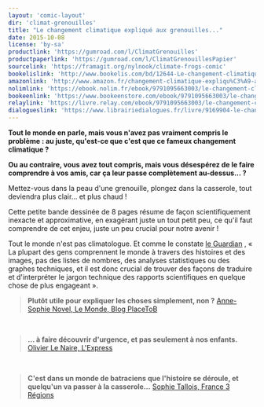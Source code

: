 ```yaml
---
layout: 'comic-layout'
dir: 'climat-grenouilles'
title: "Le changement climatique expliqué aux grenouilles..."
date: 2015-10-08
license: 'by-sa'
productlink: 'https://gumroad.com/l/ClimatGrenouilles'
productpaperlink: 'https://gumroad.com/l/ClimatGrenouillesPapier'
sourcelink: 'https://framagit.org/nylnook/climate-frogs-comic'
bookelislink: 'http://www.bookelis.com/bd/12644-Le-changement-climatique-explique-aux-grenouilles.html'
amazonlink: 'http://www.amazon.fr/changement-climatique-expliqu%C3%A9-aux-grenouilles-ebook/dp/B01DMQ10VG/'
nolimlink: 'https://ebook.nolim.fr/ebook/9791095663003/le-changement-climatique-explique-aux-grenouilles-nylnook'
bookeenlink: 'https://www.bookeenstore.com/ebook/9791095663003/le-changement-climatique-explique-aux-grenouilles-nylnook'
relaylink: 'https://livre.relay.com/ebook/9791095663003/le-changement-climatique-explique-aux-grenouilles-nylnook'
dialogueslink: 'https://www.librairiedialogues.fr/livre/9169904-le-changement-climatique-explique-aux-grenouilles-nylnook-nylnook'
---
```


**Tout le monde en parle, mais vous n'avez pas vraiment compris le problème : au juste, qu'est-ce que c'est que ce fameux changement climatique ?**

**Ou au contraire, vous avez tout compris, mais vous désespérez de le faire comprendre à vos amis, car ça leur passe complètement au-dessus... ?**

Mettez-vous dans la peau d'une grenouille, plongez dans la casserole, tout deviendra plus clair... et plus chaud !

Cette petite bande dessinée de 8 pages résume de façon scientifiquement inexacte et approximative, en exagérant juste un tout petit peu, ce qu'il faut comprendre de cet enjeu, juste un peu crucial pour notre avenir !

Tout le monde n'est pas climatologue. Et comme le constate [le Guardian](http://www.theguardian.com/sustainable-business/2015/jul/06/12-tools-for-communicating-climate-change-more-effectively) , « La plupart des gens comprennent le monde à travers des histoires et des images, pas des listes de nombres, des analyses statistiques ou des graphes techniques, et il est donc crucial de trouver des façons de traduire et d'interpréter le jargon technique des rapports scientifiques en quelque chose de plus engageant ».

> **Plutôt utile pour expliquer les choses simplement, non ?**
[Anne-Sophie Novel, Le Monde, Blog PlaceToB](http://placetob.blog.lemonde.fr/2015/10/07/le-changement-climatique-explique-en-grenouilles-bande-dessinee/)    

&nbsp;

> **… à faire découvrir d'urgence, et pas seulement à nos enfants.**
[Olivier Le Naire, L'Express](http://www.lexpress.fr/actualite/societe/environnement/cop-21-carte-blanche-a-l-initiative-place-to-b_1739463.html)     

&nbsp;

> **C'est dans un monde de batraciens que l'histoire se déroule, et quelqu'un va passer à la casserole…**
[Sophie Tallois, France 3 Régions](http://france3-regions.francetvinfo.fr/cop21-le-changement-climatique-explique-aux-grenouilles-en-bande-dessinee-877731.html)     
